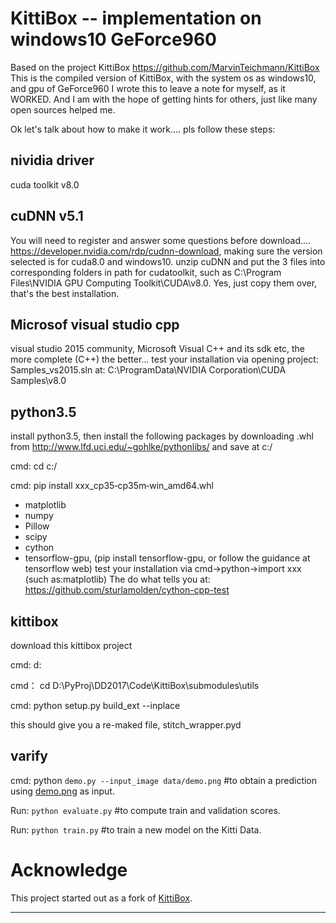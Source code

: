 # KittiBox  --  implementation on windows10 GeForce960

Based on the project KittiBox https://github.com/MarvinTeichmann/KittiBox
This is the compiled version of KittiBox, with the system os as windows10, and gpu of GeForce960
I wrote this to leave a note for myself, as it WORKED. 
And I am with the hope of getting hints for others, just like many open sources helped me.

Ok let's talk about how to make it work.... pls follow these steps:
##  nividia driver
cuda toolkit v8.0 

## cuDNN v5.1 
You will need to register and answer some questions before download....
https://developer.nvidia.com/rdp/cudnn-download, making sure the version selected is for cuda8.0 and windows10.
unzip cuDNN and put the 3 files into corresponding folders in path for cudatoolkit, such as C:\Program Files\NVIDIA GPU Computing Toolkit\CUDA\v8.0. Yes, just copy them over, that's the best installation.

## Microsof visual studio cpp
visual studio 2015 community,  Microsoft Visual C++ and its sdk etc, the more complete (C++) the better... 
test your installation via opening project: Samples_vs2015.sln
at:  C:\ProgramData\NVIDIA Corporation\CUDA Samples\v8.0

## python3.5 
install python3.5, then install the following packages by downloading .whl from http://www.lfd.uci.edu/~gohlke/pythonlibs/ and save at c:/

cmd: cd c:/

cmd: pip install xxx_cp35‑cp35m‑win_amd64.whl

* matplotlib
* numpy
* Pillow
* scipy
* cython
* tensorflow-gpu, (pip install tensorflow-gpu, or follow the guidance at tensorflow web)
test your installation via cmd->python->import xxx (such as:matplotlib)
The do what tells you at: https://github.com/sturlamolden/cython-cpp-test

## kittibox
download this kittibox project

cmd:  d:

cmd： cd D:\PyProj\DD2017\Code\KittiBox\submodules\utils 

cmd:  python setup.py build_ext --inplace

this should give you a re-maked file, stitch_wrapper.pyd
     
## varify    
cmd: python `demo.py --input_image data/demo.png` #to obtain a prediction using [demo.png](data/demo.png) as input.

Run: `python evaluate.py` #to compute train and validation scores.

Run: `python train.py` #to train a new model on the Kitti Data.


# Acknowledge
This project started out as a fork of [KittiBox](https://github.com/MarvinTeichmann/KittiBox).

-------


